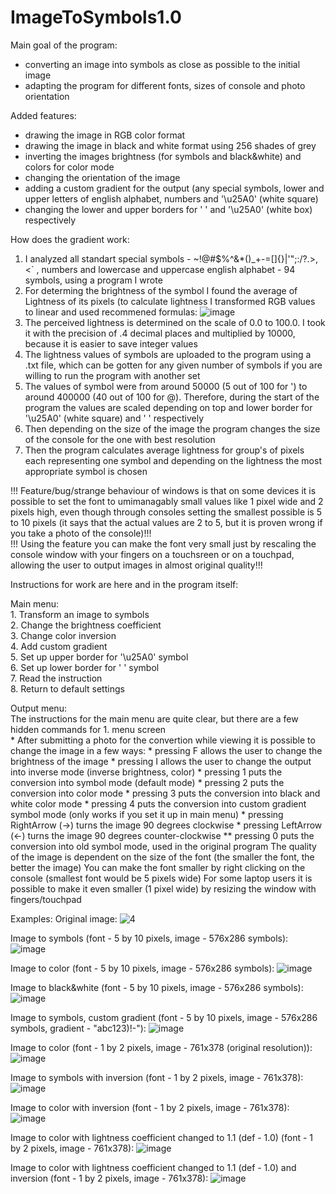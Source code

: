 # ImageToSymbols1.0
Main goal of the program:
  * converting an image into symbols as close as possible to the initial image
  * adapting the program for different fonts, sizes of console and photo orientation

Added features:
  * drawing the image in RGB color format
  * drawing the image in black and white format using 256 shades of grey
  * inverting the images brightness (for symbols and black&white) and colors for color mode
  * changing the orientation of the image
  * adding a custom gradient for the output (any special symbols, lower and upper letters of english alphabet, numbers and '\u25A0' (white square)
  * changing the lower and upper borders for ' ' and '\u25A0' (white box) respectively

How does the gradient work:
  1. I analyzed all standart special symbols - ~!@#$%^&*()_+-=[]{}|\'";:/?.>,<` , numbers and lowercase and uppercase english alphabet - 94 symbols, using a program I wrote
  2. For determing the brightness of the symbol I found the average of Lightness of its pixels (to calculate lightness I transformed RGB values to linear and used recommened formulas:
  ![image](https://github.com/IvanKolchanov/ImageToSymbols1.0/assets/83294629/60fc68ec-0ae4-4096-8cb8-163cdcf820d1)
  3. The perceived lightness is determined on the scale of 0.0 to 100.0. I took it with the precision of .4 decimal places and multiplied by 10000, because it is easier to save integer values
  4. The lightness values of symbols are uploaded to the program using a .txt file, which can be gotten for any given number of symbols if you are willing to run the program with another set
  5. The values of symbol were from around 50000 (5 out of 100 for ') to around 400000 (40 out of 100 for @). Therefore, during the start of the program the values are scaled depending on top and lower border for '\u25A0' (white square) and ' ' respectively
  6. Then depending on the size of the image the program changes the size of the console for the one with best resolution
  7. Then the program calculates average lightness for group's of pixels each representing one symbol and depending on the lightness the most appropriate symbol is chosen

!!! Feature/bug/strange behaviour of windows is that on some devices it is possible to set the font to umimanagably small values like 1 pixel wide and 2 pixels high, even though through consoles setting the smallest possible is 5 to 10 pixels (it says that the actual values are 2 to 5, but it is proven wrong if you take a photo of the console)!!!  <br>
!!! Using the feature you can make the font very small just by rescaling the console window with your fingers on a touchsreen or on a touchpad, allowing the user to output images in almost original quality!!!

Instructions for work are here and in the program itself:

  Main menu: <br>
     1. Transform an image to symbols <br>
     2. Change the brightness coefficient <br>
     3. Change color inversion <br>
     4. Add custom gradient <br>
     5. Set up upper border for '\u25A0' symbol <br>
     6. Set up lower border for ' ' symbol <br>
     7. Read the instruction <br>
     8. Return to default settings <br>
     
  Output menu: <br>
    The instructions for the main menu are quite clear, but there are a few hidden commands for 1. menu screen <br>
      * After submitting a photo for the convertion while viewing it is possible to change the image in a few ways:
      * pressing F allows the user to change the brightness of the image
      * pressing I allows the user to change the output into inverse mode (inverse brightness, color)
      * pressing 1 puts the conversion into symbol mode (default mode)
      * pressing 2 puts the conversion into color mode
      * pressing 3 puts the conversion into black and white color mode
      * pressing 4 puts the conversion into custom gradient symbol mode (only works if you set it up in main menu)
      * pressing RightArrow (->) turns the image 90 degrees clockwise
      * pressing LeftArrow (<-) turns the image 90 degrees counter-clockwise
      ** pressing 0 puts the conversion into old symbol mode, used in the original program
    The quality of the image is dependent on the size of the font (the smaller the font, the better the image)
    You can make the font smaller by right clicking on the console (smallest font would be 5 pixels wide)
    For some laptop users it is possible to make it even smaller (1 pixel wide) by resizing the window with fingers/touchpad

Examples:
  Original image:
  ![4](https://github.com/IvanKolchanov/ImageToSymbols1.0/assets/83294629/fa3b00b5-87a3-477a-9f23-414548ab41fe)
  
  Image to symbols (font - 5 by 10 pixels, image - 576x286 symbols):
  ![image](https://github.com/IvanKolchanov/ImageToSymbols1.0/assets/83294629/65cb45f4-41e2-42ee-b836-e2bedecc064a)
  
  Image to color (font - 5 by 10 pixels, image - 576x286 symbols):
  ![image](https://github.com/IvanKolchanov/ImageToSymbols1.0/assets/83294629/09eb9fb7-3edf-42e4-8bc7-b9ece60e6328)
  
  Image to black&white (font - 5 by 10 pixels, image - 576x286 symbols):
  ![image](https://github.com/IvanKolchanov/ImageToSymbols1.0/assets/83294629/5cedfb48-edd6-4afb-b37a-5a02a4cd58eb)
  
  Image to symbols, custom gradient (font - 5 by 10 pixels, image - 576x286 symbols, gradient - "abc123)!-"):
  ![image](https://github.com/IvanKolchanov/ImageToSymbols1.0/assets/83294629/f201ad8c-deb4-4afc-a5b5-0fcf6523962e)
  
  Image to color (font - 1 by 2 pixels, image - 761x378 (original resolution)):
  ![image](https://github.com/IvanKolchanov/ImageToSymbols1.0/assets/83294629/3b356ea8-8fdb-4882-b912-da548a533a69)
  
  Image to symbols with inversion (font - 1 by 2 pixels, image - 761x378):
  ![image](https://github.com/IvanKolchanov/ImageToSymbols1.0/assets/83294629/a020f659-96bc-4d02-8f07-2fe22d2d9b54)
  
  Image to color with inversion (font - 1 by 2 pixels, image - 761x378):
  ![image](https://github.com/IvanKolchanov/ImageToSymbols1.0/assets/83294629/c0fd7f12-0f3e-4f7a-8eac-bb597b450089)
  
  Image to color with lightness coefficient changed to 1.1 (def - 1.0) (font - 1 by 2 pixels, image - 761x378):
  ![image](https://github.com/IvanKolchanov/ImageToSymbols1.0/assets/83294629/ee3c0f27-4225-41bc-b7fa-60e27bcee9ed)
  
  Image to color with lightness coefficient changed to 1.1 (def - 1.0) and inversion (font - 1 by 2 pixels, image - 761x378):
  ![image](https://github.com/IvanKolchanov/ImageToSymbols1.0/assets/83294629/57b16fee-e132-4a44-b2d3-b87e638c5b6b)
  







